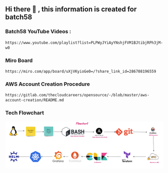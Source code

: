 

## Hi there 👋 , this information is created for batch58

### Batch58 YouTube Videos :

```
https://www.youtube.com/playlist?list=PLPWyJYiAyYNshjFVM1BJtibjRPh3jM-w0
```

### Miro Board
```
https://miro.com/app/board/uXjVKyioGe0=/?share_link_id=286708196559
```

### AWS Account Creation Procedure 

```
https://gitlab.com/thecloudcareers/opensource/-/blob/master/aws-account-creation/README.md
```

### Tech Flowchart 

![](flowchart.jpg)
